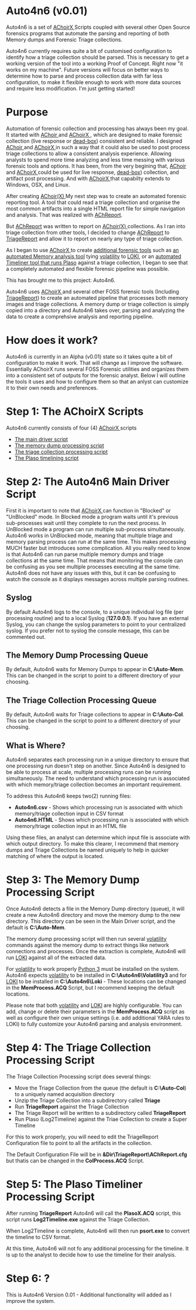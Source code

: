 # Auto4n6 (v0.01)
Auto4n6 is a set of 
<a href=https://github.com/OMENScan/AChoirX> AChoirX </a>
Scripts coupled with several other Open Source forensics programs that automate the parsing and reporting of both Memory dumps and Forensic Triage collections.

Auto4n6 currently requires quite a bit of customised configuration to identify how a triage collection should be parsed.  This is necessary to get a working version of the tool into a working Proof of Concept.  Right now "it works on my machine".  Future versions will focus on better ways to determine how to parse and process collection data with far less configuration, to make it flexible enough to work with more data sources and require less modification.  I'm just getting started!

# Purpose
Automation of forensic collection and processing has always been my goal.  It started with 
<a href=https://github.com/OMENScan/AChoir> AChoir </a> and 
<a href=https://github.com/OMENScan/AChoirX> AChoirX </a>, 
which are designed to make forensic collection (live response or 
<a href=https://github.com/OMENScan/AChoirX/tree/master/ToolsBuiltWithAChoirX/AChDBox> dead-box</a>) 
consistent and reliable. I designed 
<a href=https://github.com/OMENScan/AChoir> AChoir </a> and 
<a href=https://github.com/OMENScan/AChoirX> AChoirX </a>
in such a way that it could also be used to post process triage collections to allow a consistent analysis experience.  Allowing analysts to spend more time analyzing and less time messing with various forensic tools and options.
It has been, from the very begining that,
<a href=https://github.com/OMENScan/AChoir> AChoir </a> and 
<a href=https://github.com/OMENScan/AChoirX> AChoirX </a>
could be used for live response, 
<a href=https://github.com/OMENScan/AChoirX/tree/master/ToolsBuiltWithAChoirX/AChDBox> dead-box</a>) 
collection, and artifact post processing.  And with 
<a href=https://github.com/OMENScan/AChoirX> AChoirX </a>
that capabilty extends to Windows, OSX, and Linux.

After creating 
<a href=https://github.com/OMENScan/AChoirX> AChoir(X) </a>
My next step was to create an automated forensic reporting tool.  A tool that could read a triage collection and organise the most common artifacts into a single HTML report file for simple navigation and analysis.  That was realized with
<a href=https://github.com/OMENScan/AChReport> AChReport</a>.

But
<a href=https://github.com/OMENScan/AChReport> AChReport</a>
was written to report on 
<a href=https://github.com/OMENScan/AChoirX> AChoir(X) </a>
collections.  As I ran into triage collection from other tools, I decided to change 
<a href=https://github.com/OMENScan/AChReport> AChReport</a> to
<a href=https://github.com/OMENScan/TriageReport> TriageReport</a> 
and allow it to report on nearly any type of triage collection.

As I began to use 
<a href=https://github.com/OMENScan/AChoirX> AChoirX </a> to create
<a href=https://github.com/OMENScan/AChoirX/tree/master/ToolsBuiltWithAChoirX> additional forensic tools</a> such as 
<a href=https://github.com/OMENScan/AChoirX/tree/master/ToolsBuiltWithAChoirX/Win-VoLoki>an automated Memory analysis tool</a> tying 
<a href=https://www.volatilityfoundation.org/3> volatility</a> to 
<a href=https://github.com/Neo23x0/Loki>LOKI</a>, or an 
<a href=https://github.com/OMENScan/AChoirX/blob/master/Scripts/PlasoX.ACQ>automated Timeliner tool that runs Plaso</a>
against a triage collection, I began to see that a completely automated and flexible forensic pipeline was possible.

This has brought me to this project: Auto4n6.

Auto4n6 uses
<a href=https://github.com/OMENScan/AChoirX> AChoirX </a> 
and several other FOSS forensic tools (Including 
<a href=https://github.com/OMENScan/TriageReport> TriageReport</a>)
to create an automated pipeline that processes both memory images and triage collections.  A memory dump or triage collection is simply copied into a directory and Auto4n6 takes over, parsing and analyzing the data to create a comprehsive analysis and reporting pipeline.

# How does it work?
Auto4n6 is currently in an Alpha (v0.01) state so it takes quite a bit of configuration to make it work.  That will change as I improve the software.  Essentially AChoirX runs several FOSS Forensic utilities and organizes them into a consistent set of outputs for the forensic analyst.  Below I will outline the tools it uses and how to configure them so that an anlyst can customize it to their own needs and preferences.

# Step 1: The AChoirX Scripts
Auto4n6 currently consists of four (4) 
<a href=https://github.com/OMENScan/AChoirX> AChoirX </a> scripts
<ul>
 <li><a href=https://github.com/OMENScan/Auto4n6/blob/main/AChoir.ACQ> The main driver script</a></li>
 <li><a href=https://github.com/OMENScan/Auto4n6/blob/main/MemProcess.ACQ> The memory dump processing script</a></li>
 <li><a href=https://github.com/OMENScan/Auto4n6/blob/main/ColProcess.ACQ> The triage collection processing script</a></li>
 <li><a href=https://github.com/OMENScan/Auto4n6/blob/main/PlasoX.ACQ> The Plaso timelining script</a></li>
</ul>

# Step 2: The Auto4n6 Main Driver Script
First it is important to note that 
<a href=https://github.com/OMENScan/AChoirX> AChoirX </a> 
can function in "Blocked" or "UnBlocked" mode.  In Blocked mode a program waits until it's previous sub-processes wait until they complete to run the next process.  In UnBlocked mode a program can run multiple sub-process simultaneously. Auto4n6 works in UnBlocked mode, meaning that multiple triage and memory parsing process can run at the same time.  This makes processing MUCH faster but imtroduces some complication.  All you really need to know is that Auto4n6 can run parse multiple memory dumps and triage collections at the same time.  That means that monitoring the console can be confusing as you see multiple processes executing at the same time.  Auto4n6 does not have any issues with this, but it can be confusing to watch the console as it displays messages across multiple parsing routines.

## Syslog
By default Auto4n6 logs to the console, to a unique individual log file (per processing routine) and to a local Syslog (<b>127.0.0.1</b>).  If you have an external Syslog, you can change the syslog parameters to point to your centralized syslog. If you prefer not to syslog the console message, this can be commented out.

## The Memory Dump Processing Queue
By default, Auto4n6 waits for Memory Dumps to appear in <b>C:\Auto-Mem</b>.  This can be changed in the script to point to a different directory of your choosing.

## The Triage Collection Processing Queue
By default, Auto4n6 waits for Triage collections to appear in <b>C:\Auto-Col</b>.  This can be changed in the script to point to a different directory of your choosing.

## What is Where?
Auto4n6 separates each processing run in a unique directory to ensure that one processing run doesn't step on another.  Since Auto4n6 is designed to be able to process at scale, multiple processing runs can be running simultaneously.  The need to understand which processing run is associated with which memory/triage collection becomes an important requirement.

To address this Auto4n6 keeps two(2) running files:
<ul>
 <li><b>Auto4n6.csv</b> - Shows which processing run is associated with which memory/triage collection input in CSV format</li>
 <li><b>Auto4n6.HTML</b> - Shows which processing run is associated with which memory/triage collection input in an HTML file</li>
</ul>

Using these files, an analyst can determine which input file is associate with which output directory.  To make this clearer, I recommend that memory dumps and Triage Collections be named uniquely to help in quicker matching of where the output is located.

# Step 3: The Memory Dump Processing Script
Once Auto4n6 detects a file in the Memory Dump directory (queue), it will create a new Auto4n6 directory and move the memory dump to the new directory.  This directory can be seen in the Main Driver script, and the default is <b>C:\Auto-Mem</b>.

The memory dump processing script will then run several 
<a href=https://www.volatilityfoundation.org/3> volatility</a>
commands against the memory dump to extract things like network connections and processes. Once the extraction is complete, Auto4n6 will run 
<a href=https://github.com/Neo23x0/Loki>LOKI</a> against all of the extracted data.

For 
<a href=https://www.volatilityfoundation.org/3> volatility</a> to work properly 
<a href=https://www.python.org/downloads/>Python 3</a> must be installed on the system.  Auto4n6 expects
<a href=https://www.volatilityfoundation.org/3> volatility</a> to be installed in 
<b>C:\Auto4n6\Volatility3</b> and for
<a href=https://github.com/Neo23x0/Loki>LOKI</a> to be installed in
<b>C:\Auto4n6\Loki</b> - These locations can be changed in the <b>MemProcess.ACQ</b> Script, but I recommend keeping the default locations.

Please note that both 
<a href=https://www.volatilityfoundation.org/3> volatility</a> and 
<a href=https://github.com/Neo23x0/Loki>LOKI</a>
are highly configurable.  You can add, change or delete their parameters in the <b>MemProcess.ACQ</b> script as well as configure their own unique settings (i.e. add additional YARA rules to LOKI) to fully customize your Auto4n6 parsing and analysis environment.


# Step 4: The Triage Collection Processing Script
The Triage Collection Processing script does several things:
<ul>
 <li> Move the Triage Collection from the queue (the default is <b>C:\Auto-Col</b>) to a uniquely named acquisition directory</li>
 <li> Unzip the Triage Collection into a subdirectory called <b>Triage</b></li>
 <li> Run <b>TriageReport</b> against the Triage Collection</li>
 <li> The Triage Report will be written to a subdirectory called <b>TriageReport</b></li>
 <li> Run Plaso (Log2Timeline) against the Triae Collection to create a Super Timeline</li>
</ul>

For this to work properly, you will need to edit the TriageReport Confiquration file to point to all the artifacts in the collection. 

The Default Configuration File will be in <b>&Dir\TriageReport\AChReport.cfg</b> but thatis can be changed in the <b>ColProcess.ACQ</b> Script. 


# Step 5: The Plaso Timeliner Processing Script
After running <b>TriageReport</b> Auto4n6 will call the <b>PlasoX.ACQ</b> script, this script runs <b>Log2Timeline.exe</b> against the Triage Collection.

When Log2Timeline is complete, Auto4n6 will then run <b>psort.exe</b> to convert the timeline to CSV format.

At this time, Auto4n6 will not fo any additional processing for the timeline.  It is up to the analyst to decide how to use the timeline for their analysis.

# Step 6: ?
This is Auto4n6 Version 0.01 - Additional functionality will added as I improve the system.

